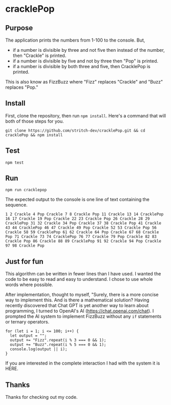 # cracklePop

## Purpose
The application prints the numbers from 1-100 to the console.
But, 
 * if a number is divisible by three and not five then instead of the number, then
"Crackle" is printed.
 * if a number is divisible by five and not by three then "Pop" is printed.
 * if a number is divisible by both three and five, then CracklePop is printed.

 This is also know as FizzBuzz where "Fizz" replaces "Crackle" and "Buzz" replaces "Pop."


 ## Install
 First, clone the repository, then run `npm install`. Here's a command that will both of those steps for you.
 ```
 git clone https://github.com/stritch-dev/cracklePop.git && cd cracklePop && npm install

 ```

 ## Test
 ```
 npm test
 ```

 ## Run
 ```
 npm run cracklepop
 ```
 The expected output to the console is one line of text containing the sequence.

```
1 2 Crackle 4 Pop Crackle 7 8 Crackle Pop 11 Crackle 13 14 CracklePop 16 17 Crackle 19 Pop Crackle 22 23 Crackle Pop 26 Crackle 28 29 CracklePop 31 32 Crackle 34 Pop Crackle 37 38 Crackle Pop 41 Crackle 43 44 CracklePop 46 47 Crackle 49 Pop Crackle 52 53 Crackle Pop 56 Crackle 58 59 CracklePop 61 62 Crackle 64 Pop Crackle 67 68 Crackle Pop 71 Crackle 73 74 CracklePop 76 77 Crackle 79 Pop Crackle 82 83 Crackle Pop 86 Crackle 88 89 CracklePop 91 92 Crackle 94 Pop Crackle 97 98 Crackle Pop
```

  

## Just for fun
This algorithm can be written in fewer lines than I have used. I wanted the code to be easy to read and easy to understand. I chose to use whole words where possible.

After implementation, thought to myself, "Surely, there is a more concise way to implement this. And is there a mathematical solution?  Having recently discovered that Chat GPT is yet another way to learn about programming, I turned to OpenAI's AI (https://chat.openai.com/chat). I prompted the AI system to implement FizzBuzz without any `if` statements or ternary operators. 

```
for (let i = 1; i <= 100; i++) {
  let output = "";
  output += "Fizz".repeat(i % 3 === 0 && 1);
  output += "Buzz".repeat(i % 5 === 0 && 1);
  console.log(output || i);
}
```

If you are interested in the complete interaction I had with the system it is HERE.


## Thanks
Thanks for checking out my code.
